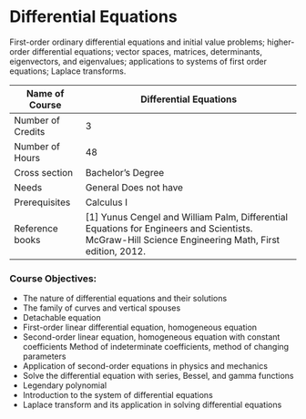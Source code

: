 
# Differential Equations

First-order ordinary differential equations and initial value problems; higher-order differential equations; vector spaces, matrices, determinants, eigenvectors, and eigenvalues; applications to systems of first order equations; Laplace transforms.


| Name of Course |	Differential Equations |
|---|---|
| Number of Credits | 3 |
| Number of Hours | 48 | 
| Cross section | Bachelor’s Degree | 
| Needs | General Does not have |
| Prerequisites | Calculus I | 
| Reference books | [1] Yunus Cengel and William Palm, Differential Equations for Engineers and Scientists. McGraw-Hill Science Engineering Math, First edition, 2012. |

	
### Course Objectives:

- The nature of differential equations and their solutions
- The family of curves and vertical spouses
- Detachable equation
- First-order linear differential equation, homogeneous equation
- Second-order linear equation, homogeneous equation with constant coefficients Method of indeterminate coefficients, method of changing parameters
- Application of second-order equations in physics and mechanics
- Solve the differential equation with series, Bessel, and gamma functions
- Legendary polynomial
- Introduction to the system of differential equations
- Laplace transform and its application in solving differential equations